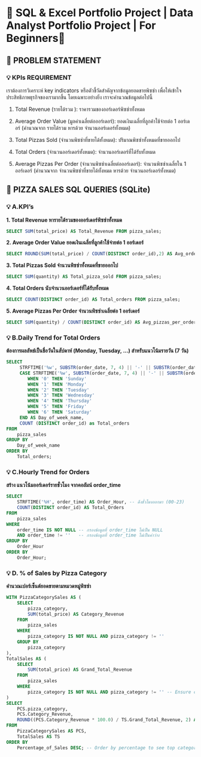 # 📁 SQL & Excel Portfolio Project | Data Analyst Portfolio Project | For Beginners🌻
## 📑 PROBLEM STATEMENT
### 💡 KPIs REQUIREMENT
เราต้องการวิเคราะห์ key indicators หรือตัวชี้วัดสำคัญจากข้อมูลยอดขายพิซซ่า เพื่อให้เข้าใจประสิทธิภาพธุรกิจของเรามากขึ้น โดยเฉพาะอย่างยิ่ง เราจะคำนวณข้อมูลต่อไปนี้

1. Total Revenue (รายได้รวม ): ราคารวมของออร์เดอร์พิซซ่าทั้งหมด

2. Average Order Value (มูลค่าเฉลี่ยต่อออร์เดอร์): ยอดเงินเฉลี่ยที่ลูกค้าใช้จ่ายต่อ 1 ออร์เดอร์ (คำนวณจาก รายได้รวม หารด้วย จำนวนออร์เดอร์ทั้งหมด)

3. Total Pizzas Sold (จำนวนพิซซ่าที่ขายได้ทั้งหมด): ปริมาณพิซซ่าทั้งหมดที่ขายออกไป

4. Total Orders (จำนวนออร์เดอร์ทั้งหมด): จำนวนออร์เดอร์ที่ได้รับทั้งหมด

5. Average Pizzas Per Order (จำนวนพิซซ่าเฉลี่ยต่อออร์เดอร์): จำนวนพิซซ่าเฉลี่ยใน 1 ออร์เดอร์ (คำนวณจาก จำนวนพิซซ่าที่ขายได้ทั้งหมด หารด้วย จำนวนออร์เดอร์ทั้งหมด)

## 📑 PIZZA SALES SQL QUERIES (SQLite)
### 💡 A.KPI’s
**1. Total Revenue หารายได้รวมของออร์เดอร์พิซซ่าทั้งหมด**
```sql
SELECT SUM(total_price) AS Total_Revenue FROM pizza_sales;
```
**2. Average Order Value ยอดเงินเฉลี่ยที่ลูกค้าใช้จ่ายต่อ 1 ออร์เดอร์**
```sql
SELECT ROUND(SUM(total_price) / COUNT(DISTINCT order_id),2) AS Avg_order_value FROM pizza_sales;
```
**3. Total Pizzas Sold จำนวนพิซซ่าทั้งหมดที่ขายออกไป**
```sql
SELECT SUM(quantity) AS Total_pizza_sold FROM pizza_sales;
```
**4. Total Orders นับจำนวนออร์เดอร์ที่ได้รับทั้งหมด**
```sql
SELECT COUNT(DISTINCT order_id) AS Total_orders FROM pizza_sales;
```
**5. Average Pizzas Per Order จำนวนพิซซ่าเฉลี่ยต่อ 1 ออร์เดอร์**
```sql
SELECT SUM(quantity) / COUNT(DISTINCT order_id) AS Avg_pizzas_per_order FROM pizza_sales;
```
### 💡 B.Daily Trend for Total Orders
**ต้องการผลลัพธ์เป็นชื่อวันในสัปดาห์ (Monday, Tuesday, ...) สำหรับแนวโน้มรายวัน (7 วัน)**
```sql
SELECT
     STRFTIME('%w', SUBSTR(order_date, 7, 4) || '-' || SUBSTR(order_date, 4, 2) || '-' || SUBSTR(order_date, 1, 2)) AS Day_of_week_number,
     CASE STRFTIME('%w', SUBSTR(order_date, 7, 4) || '-' || SUBSTR(order_date, 4, 2) || '-' || SUBSTR(order_date, 1, 2))
        WHEN '0' THEN 'Sunday'
        WHEN '1' THEN 'Monday'
        WHEN '2' THEN 'Tuesday'
        WHEN '3' THEN 'Wednesday'
        WHEN '4' THEN 'Thursday'
        WHEN '5' THEN 'Friday'
        WHEN '6' THEN 'Saturday'
     END AS Day_of_week_name,
     COUNT (DISTINCT order_id) as Total_orders     
FROM
    pizza_sales
GROUP BY
    Day_of_week_name
ORDER BY
    Total_orders;
```
### 💡 C.Hourly Trend for Orders
**สร้าง แนวโน้มออร์เดอร์รายชั่วโมง จากคอลัมน์ order_time**
```sql
SELECT
    STRFTIME('%H', order_time) AS Order_Hour, -- ดึงชั่วโมงออกมา (00-23)
    COUNT(DISTINCT order_id) AS Total_Orders
FROM
    pizza_sales
WHERE
    order_time IS NOT NULL -- กรองข้อมูลที่ order_time ไม่เป็น NULL
    AND order_time != ''   -- กรองข้อมูลที่ order_time ไม่เป็นค่าว่าง
GROUP BY
    Order_Hour
ORDER BY
    Order_Hour;
```
### 💡 D. % of Sales by Pizza Category
**คำนวณเปอร์เซ็นต์ยอดขายตามหมวดหมู่พิซซ่า**
```sql
WITH PizzaCategorySales AS (
    SELECT
        pizza_category,
        SUM(total_price) AS Category_Revenue
    FROM
        pizza_sales
    WHERE
        pizza_category IS NOT NULL AND pizza_category != ''
    GROUP BY
        pizza_category
),
TotalSales AS (
    SELECT
        SUM(total_price) AS Grand_Total_Revenue
    FROM
        pizza_sales
    WHERE
        pizza_category IS NOT NULL AND pizza_category != '' -- Ensure consistency with category sales filter
)
SELECT
    PCS.pizza_category,
    PCS.Category_Revenue,
    ROUND((PCS.Category_Revenue * 100.0) / TS.Grand_Total_Revenue, 2) AS Percentage_of_Sales
FROM
    PizzaCategorySales AS PCS,
    TotalSales AS TS
ORDER BY
    Percentage_of_Sales DESC; -- Order by percentage to see top categories
```
